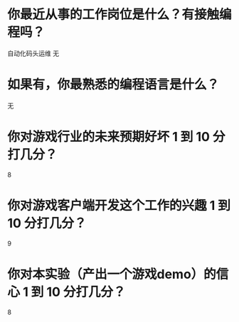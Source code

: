 # 你最近从事的工作岗位是什么？有接触编程吗？
自动化码头运维	无
# 如果有，你最熟悉的编程语言是什么？
无
# 你对游戏行业的未来预期好坏 1 到 10 分打几分？
8
# 你对游戏客户端开发这个工作的兴趣 1 到 10 分打几分？
9
# 你对本实验（产出一个游戏demo）的信心 1 到 10 分打几分？
8